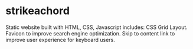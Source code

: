 # strikeachord
Static website built with HTML, CSS, Javascript
includes:
CSS Grid Layout. 
Favicon to improve search engine optimization.
Skip to content link to improve user experience for keyboard users.
